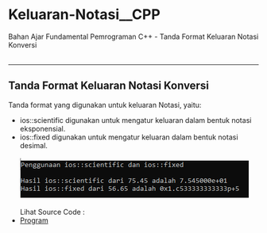 # Keluaran-Notasi__CPP
Bahan Ajar Fundamental Pemrograman C++ - Tanda Format Keluaran Notasi Konversi<br><br>

---

## Tanda Format Keluaran Notasi Konversi

Tanda format yang digunakan untuk keluaran Notasi, yaitu:<br>
- ios::scientific digunakan untuk mengatur keluaran dalam bentuk notasi eksponensial. <br>
- ios::fixed digunakan untuk mengatur keluaran dalam bentuk notasi desimal.<br><br>
<img src="https://github.com/RizkyKhapidsyah/Keluaran-Notasi__CPP/blob/master/Keluaran-Notasi__CPP/Result/001.PNG"><br><br>
Lihat Source Code : <br>
- <a href="https://github.com/RizkyKhapidsyah/Keluaran-Notasi__CPP/blob/master/Keluaran-Notasi__CPP/Source.cpp">Program</a>

